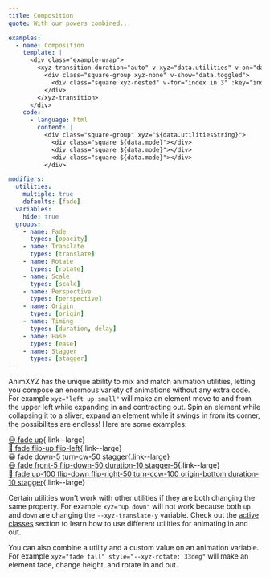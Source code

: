 ```yaml
---
title: Composition
quote: With our powers combined...

examples:
  - name: Composition
    template: |
      <div class="example-wrap">
        <xyz-transition duration="auto" v-xyz="data.utilities" v-on="data.listeners">
          <div class="square-group xyz-none" v-show="data.toggled">
            <div class="square xyz-nested" v-for="index in 3" :key="index"></div>
          </div>
        </xyz-transition>
      </div>
    code:
      - language: html
        content: |
          <div class="square-group" xyz="${data.utilitiesString}">
            <div class="square ${data.mode}"></div>
            <div class="square ${data.mode}"></div>
            <div class="square ${data.mode}"></div>
          </div>

modifiers:
  utilities:
    multiple: true
    defaults: [fade]
  variables:
    hide: true
  groups:
    - name: Fade
      types: [opacity]
    - name: Translate
      types: [translate]
    - name: Rotate
      types: [rotate]
    - name: Scale
      types: [scale]
    - name: Perspective
      types: [perspective]
    - name: Origin
      types: [origin]
    - name: Timing
      types: [duration, delay]
    - name: Ease
      types: [ease]
    - name: Stagger
      types: [stagger]
---
```


AnimXYZ has the unique ability to mix and match animation utilities, letting you compose an enormous variety of animations without any extra code. For example `xyz="left up small"` will make an element move to and from the upper left while expanding in and contracting out. Spin an element while collapsing it to a sliver, expand an element while it swings in from its corner, the possibilites are endless! Here are some examples:

[😐 fade up](?tab=examples&utilities=fade,up#composition){.link--large}  
[🙂 fade flip-up flip-left](?tab=examples&utilities=fade,flip-up,flip-left#composition){.link--large}  
[😀 fade down-5 turn-cw-50 stagger](?tab=examples&utilities=fade,down-5,turn-cw-50,stagger#composition){.link--large}  
[😃 fade front-5 flip-down-50 duration-10 stagger-5](?tab=examples&utilities=fade,front-5,flip-down-50,duration-10,stagger-5#composition){.link--large}  
[🤪 fade up-100 flip-down flip-right-50 turn-ccw-100 origin-bottom duration-10 stagger](?tab=examples&utilities=fade,up-100,flip-down,flip-right-50,turn-ccw-100,origin-bottom,duration-10,stagger#composition){.link--large}  

Certain utilities won't work with other utilities if they are both changing the same property. For example `xyz="up down"` will not work because both `up` and `down` are changing the `--xyz-translate-y` variable. Check out the [active classes](#active-classes) section to learn how to use different utilities for animating in and out.

You can also combine a utility and a custom value on an animation variable. For example `xyz="fade tall" style="--xyz-rotate: 33deg"` will make an element fade, change height, and rotate in and out.
